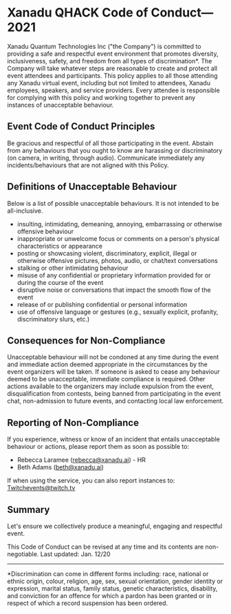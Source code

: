 # Xanadu QHACK Code of Conduct—2021

Xanadu Quantum Technologies Inc ("the Company")  is committed to providing a safe and respectful
event environment that promotes diversity, inclusiveness, safety, and freedom from all types of
discrimination*. The Company will take whatever steps are reasonable to create and protect all event
attendees and participants. This policy applies to all those attending any Xanadu virtual event,
including but not limited to attendees, Xanadu employees, speakers, and service providers. Every
attendee is responsible for complying with this policy and working together to prevent any instances
of unacceptable behaviour.

## Event Code of Conduct Principles

Be gracious and respectful of all those participating in the event. Abstain from any behaviours
that you ought to know are harassing or discriminatory (on camera, in writing, through audio).
Communicate immediately any incidents/behaviours that are not aligned with this Policy.

## Definitions of Unacceptable Behaviour

Below is a list of possible unacceptable behaviours.  It is not intended to be all-inclusive.

- insulting, intimidating, demeaning, annoying, embarrassing or otherwise offensive behaviour
- inappropriate or unwelcome focus or comments on a person's physical characteristics or appearance
- posting or showcasing violent, discriminatory, explicit, illegal or otherwise offensive pictures,
  photos, audio, or chat/text conversations
- stalking or other intimidating behaviour
- misuse of any confidential or proprietary  information provided for or during the course of the
  event
- disruptive noise or conversations that impact the smooth flow of the event
- release of or publishing confidential or personal information
- use of offensive language or gestures (e.g., sexually explicit, profanity, discriminatory slurs,
  etc.)

## Consequences for Non-Compliance

Unacceptable behaviour will not be condoned at any time during the event and immediate action deemed
appropriate  in the circumstances by the event organizers will be taken.  If someone is asked to
cease any behaviour deemed to be unacceptable, immediate compliance is required. Other actions
available to the organizers may include expulsion from the event, disqualification from contests,
being banned from participating in the event chat, non-admission to future events, and contacting
local law enforcement.

## Reporting of Non-Compliance

If you experience, witness or know of an incident that entails unacceptable behaviour or actions,
please report them as soon as possible to:

- Rebecca Laramee (rebecca@xanadu.ai) - HR
- Beth Adams (beth@xanadu.ai)

If when using the service, you can also report instances to: Twitchevents@twitch.tv

## Summary

Let's ensure we collectively produce a meaningful, engaging and respectful event.


This Code of Conduct can be revised at any time and its contents are non-negotiable. Last updated:
Jan. 12/20


---

*Discrimination can come in different forms including:  race, national or ethnic origin, colour,
religion, age, sex, sexual orientation, gender identity or expression, marital status, family
status, genetic characteristics, disability, and conviction for an offence for which a pardon has
been granted or in respect of which a record suspension has been ordered.
